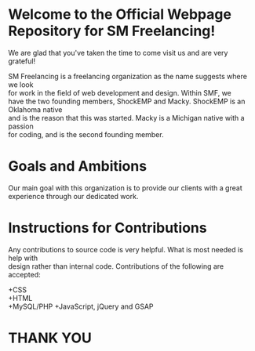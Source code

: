 # **Welcome to the Official Webpage Repository for SM Freelancing!**  

  We are glad that you've taken the time to come visit us and are very grateful!  

  SM Freelancing is a freelancing organization as the name suggests where we look  
  for work in the field of web development and design. Within SMF, we  
  have the two founding members, ShockEMP and Macky. ShockEMP is an Oklahoma native  
  and is the reason that this was started. Macky is a Michigan native with a passion  
  for coding, and is the second founding member.

# Goals and Ambitions

  Our main goal with this organization is to provide our clients with a great  
  experience through our dedicated work.

# Instructions for Contributions

  Any contributions to source code is very helpful. What is most needed is help with  
  design rather than internal code. Contributions of the following are accepted:

  +CSS  
  +HTML  
  +MySQL/PHP 
  +JavaScript, jQuery and GSAP  

# **THANK YOU**

